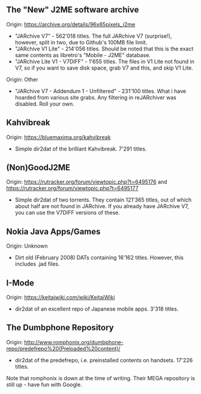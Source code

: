 ## The "New" J2ME software archive
Origin: https://archive.org/details/96x65pixels_j2me
* "JARchive V7" - 562'018 titles. The full JARchive V7 (surprise!), however, split in two, due to Github's 100MB file limit.
* "JARchive V1 Lite" - 214'056 titles. Should be noted that this is the exact same contents as libretro's "Mobile - J2ME" database.
* "JARchive Lite V1 - V7DIFF" - 1'655 titles. The files in V1 Lite not found in V7, so if you want to save disk space, grab V7 and this, and skip V1 Lite.

Origin: Other
* "JARchive V7 - Addendum 1 - Unfiltered" - 231'100 titles. What i have hoarded from various site grabs. Any filtering in reJARchiver was disabled. Roll your own.
## Kahvibreak
Origin: https://bluemaxima.org/kahvibreak
* Simple dir2dat of the brilliant Kahvibreak. 7'291 titles.
## (Non)GoodJ2ME
Origin: https://rutracker.org/forum/viewtopic.php?t=6495176 and https://rutracker.org/forum/viewtopic.php?t=6495177
* Simple dir2dat of two torrents. They contain 121'365 titles, out of which about half are not found in JARchive. If you already have JARchive V7, you can use the V7DIFF versions of these.
## Nokia Java Apps/Games
Origin: Unknown
* Dirt old (February 2008) DATs containing 16'162 titles. However, this includes .jad files.
## I-Mode
Origin: https://keitaiwiki.com/wiki/KeitaiWiki
* dir2dat of an excellent repo of Japanese mobile apps. 3'318 titles.
## The Dumbphone Repository
Origin: http://www.romphonix.org/dumbphone-repo/predefrepo%20(Preloaded%20content)/
* dir2dat of the predefrepo, i.e. preinstalled contents on handsets. 17'226 titles.

Note that romphonix is down at the time of writing. Their MEGA repository is still up - have fun with Google.
  
